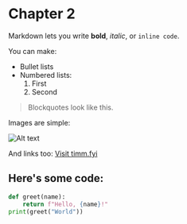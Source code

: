 # Chapter 2


Markdown lets you write **bold**, *italic*, or `inline code`.

You can make:

- Bullet lists
- Numbered lists:
  1. First
  2. Second

> Blockquotes look like this.

Images are simple:

![Alt text](https://via.placeholder.com/100)

And links too: [Visit timm.fyi](https://timm.fyi)

## Here's some code:

```python
def greet(name):
    return f"Hello, {name}!"
print(greet("World"))
```


